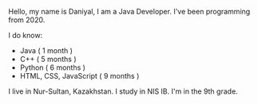 Hello, my name is Daniyal, I am a Java Developer. I've been programming from 2020.

I do know:
- Java ( 1 month )
- C++ ( 5 months )
- Python ( 6 months )
- HTML, CSS, JavaScript ( 9 months )

I live in Nur-Sultan, Kazakhstan.
I study in NIS IB. I'm in the 9th grade.
